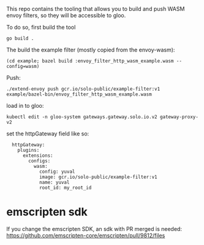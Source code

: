 This repo contains the tooling that allows you to build and push WASM envoy filters,
so they will be accessible to gloo.

To do so, first build the tool
```
go build .
```

The build the example filter (mostly copied from the envoy-wasm):
```
(cd example; bazel build :envoy_filter_http_wasm_example.wasm --config=wasm)
```

Push:
```
./extend-envoy push gcr.io/solo-public/example-filter:v1  example/bazel-bin/envoy_filter_http_wasm_example.wasm
```

load in to gloo:
```
kubectl edit -n gloo-system gateways.gateway.solo.io.v2 gateway-proxy-v2
```

set the httpGateway field like so:
```
  httpGateway:
    plugins:
      extensions:
        configs:
          wasm:
            config: yuval
            image: gcr.io/solo-public/example-filter:v1
            name: yuval
            root_id: my_root_id
```


# emscripten sdk
If you change the emscripten SDK, an sdk with PR merged is needed:
https://github.com/emscripten-core/emscripten/pull/9812/files